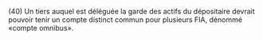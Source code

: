 (40) Un tiers auquel est déléguée la garde des actifs du dépositaire devrait pouvoir tenir un compte distinct commun pour plusieurs FIA, dénommé «compte omnibus».